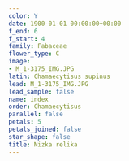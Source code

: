 ```yaml
---
color: Y
date: 1900-01-01 00:00:00+00:00
f_end: 6
f_start: 4
family: Fabaceae
flower_type: C
image:
- M_1-3175_IMG.JPG
latin: Chamaecytisus supinus
lead: M_1-3175_IMG.JPG
lead_sample: false
name: index
order: Chamaecytisus
parallel: false
petals: 5
petals_joined: false
star_shape: false
title: Nizka relika
---
```


